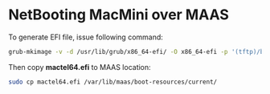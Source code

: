 # NetBooting MacMini over MAAS

To generate EFI file, issue following command:
```bash
grub-mkimage -v -d /usr/lib/grub/x86_64-efi/ -O x86_64-efi -p '(tftp)/boot/grub' -o ./mactel64.efi -c ./grub.cfg-mactel.efi normal configfile net efinet tftp http efi_gop efi_uga all_video gzio part_gpt ext2 echo linux linuxefi memdisk eval sfs regexp
```
Then copy **mactel64.efi** to MAAS location:
```bash
sudo cp mactel64.efi /var/lib/maas/boot-resources/current/
```
